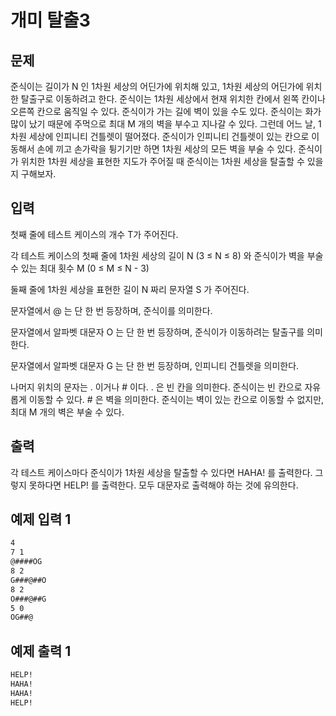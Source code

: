 # 개미 탈출3
## 문제 
준식이는 길이가 N 인 1차원 세상의 어딘가에 위치해 있고, 1차원 세상의 어딘가에 위치한 탈출구로 이동하려고 한다. 준식이는 1차원 세상에서 현재 위치한 칸에서 왼쪽 칸이나 오른쪽 칸으로 움직일 수 있다. 준식이가 가는 길에 벽이 있을 수도 있다. 준식이는 화가 많이 났기 때문에 주먹으로 최대 M 개의 벽을 부수고 지나갈 수 있다.
그런데 어느 날, 1차원 세상에 인피니티 건틀렛이 떨어졌다. 준식이가 인피니티 건틀렛이 있는 칸으로 이동해서 손에 끼고 손가락을 튕기기만 하면 1차원 세상의 모든 벽을 부술 수 있다.
준식이가 위치한 1차원 세상을 표현한 지도가 주어질 때 준식이는 1차원 세상을 탈출할 수 있을지 구해보자.

## 입력
첫째 줄에 테스트 케이스의 개수 T가 주어진다.

각 테스트 케이스의 첫째 줄에 1차원 세상의 길이 N (3 ≤ N ≤ 8) 와 준식이가 벽을 부술 수 있는 최대 횟수 M (0 ≤ M ≤ N - 3)

둘째 줄에 1차원 세상을 표현한 길이 N 짜리 문자열 S 가 주어진다.

문자열에서 @ 는 단 한 번 등장하며, 준식이를 의미한다.

문자열에서 알파벳 대문자 O 는 단 한 번 등장하며, 준식이가 이동하려는 탈출구를 의미한다.

문자열에서 알파벳 대문자 G 는 단 한 번 등장하며, 인피니티 건틀렛을 의미한다.

나머지 위치의 문자는 . 이거나 # 이다. . 은 빈 칸을 의미한다. 준식이는 빈 칸으로 자유롭게 이동할 수 있다. # 은 벽을 의미한다. 준식이는 벽이 있는 칸으로 이동할 수 없지만, 최대 M 개의 벽은 부술 수 있다.

## 출력 
각 테스트 케이스마다 준식이가 1차원 세상을 탈출할 수 있다면 HAHA! 를 출력한다. 그렇지 못하다면 HELP! 를 출력한다. 모두 대문자로 출력해야 하는 것에 유의한다.


## 예제 입력 1
```markdown
4
7 1
@####OG
8 2
G###@##O
8 2
O###@##G
5 0
OG##@
```
## 예제 출력 1
```markdown
HELP!
HAHA!
HAHA!
HELP!
```

